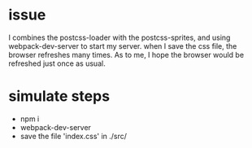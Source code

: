 # issue
 I combines the postcss-loader with the postcss-sprites, and using webpack-dev-server to start my server. when I save the css file, the browser refreshes many times. As to me, I hope the browser would be refreshed just once as usual.


# simulate steps
 - npm i
 - webpack-dev-server
 - save the file 'index.css' in ./src/